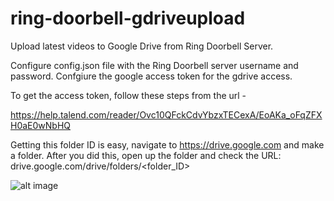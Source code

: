 # ring-doorbell-gdriveupload
Upload latest videos to Google Drive from Ring Doorbell Server.

Configure config.json file with the Ring Doorbell server username and password.
Confgiure the google access token for the gdrive access.

To get the access token, follow these steps from the url - 

https://help.talend.com/reader/Ovc10QFckCdvYbzxTECexA/EoAKa_oFqZFXH0aE0wNbHQ


Getting this folder ID is easy, navigate to https://drive.google.com and make a folder. After you did this, open up the folder and check the URL:
drive.google.com/drive/folders/<folder_ID>

![alt image](https://ploi.io/storage/39/Image-2019-02-14-at-11.16.51-AM.png)